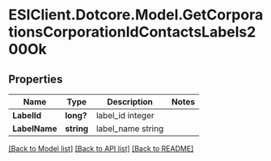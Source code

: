 # ESIClient.Dotcore.Model.GetCorporationsCorporationIdContactsLabels200Ok
## Properties

Name | Type | Description | Notes
------------ | ------------- | ------------- | -------------
**LabelId** | **long?** | label_id integer | 
**LabelName** | **string** | label_name string | 

[[Back to Model list]](../README.md#documentation-for-models) [[Back to API list]](../README.md#documentation-for-api-endpoints) [[Back to README]](../README.md)

